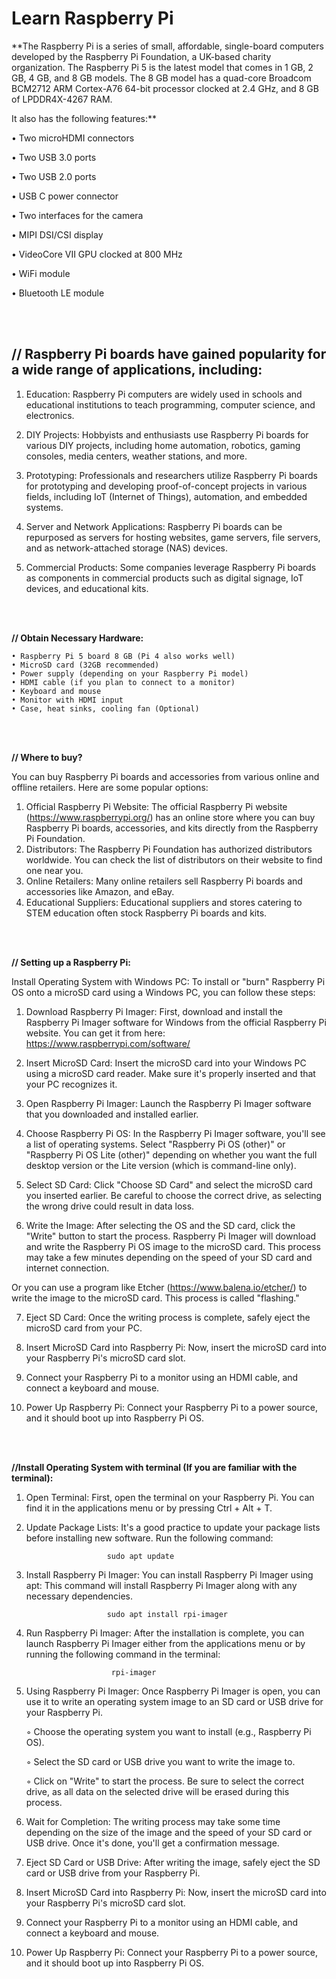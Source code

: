 # Learn Raspberry Pi                                                                                                                                          

**The Raspberry Pi is a series of small, affordable, single-board computers developed by the Raspberry Pi Foundation, a UK-based charity organization.
The Raspberry Pi 5 is the latest model that comes in 1 GB, 2 GB, 4 GB, and 8 GB models. The 8 GB model has a quad-core Broadcom BCM2712 ARM Cortex-A76 64-bit processor clocked at 2.4 GHz, and 8 GB of LPDDR4X-4267 RAM.  


It also has the following features:**        

• Two microHDMI connectors        

• Two USB 3.0 ports

• Two USB 2.0 ports

• USB C power connector

• Two interfaces for the camera

• MIPI DSI/CSI display

• VideoCore VII GPU clocked at 800 MHz

• WiFi module

• Bluetooth LE module  

<br/>
<br/>

## **// Raspberry Pi boards have gained popularity for a wide range of applications, including:**

01. Education: Raspberry Pi computers are widely used in schools and educational institutions to teach programming, computer science, and electronics.

02. DIY Projects: Hobbyists and enthusiasts use Raspberry Pi boards for various DIY projects, including home automation, robotics, gaming consoles,
    media centers, weather stations, and more.

03. Prototyping: Professionals and researchers utilize Raspberry Pi boards for prototyping and developing proof-of-concept projects in various fields,
   including IoT (Internet of Things), automation, and embedded systems.

04. Server and Network Applications: Raspberry Pi boards can be repurposed as servers for hosting websites, game servers, file servers, and as network-attached storage (NAS) devices.

05. Commercial Products: Some companies leverage Raspberry Pi boards as components in commercial products such as digital signage, IoT devices, and educational kits.

<br/>
<br/>
   
**// Obtain Necessary Hardware:**
   

    • Raspberry Pi 5 board 8 GB (Pi 4 also works well)
    • MicroSD card (32GB recommended)
    • Power supply (depending on your Raspberry Pi model)
    • HDMI cable (if you plan to connect to a monitor)
    • Keyboard and mouse
    • Monitor with HDMI input
    • Case, heat sinks, cooling fan (Optional)

<br/>
<br/>

**// Where to buy?**

You can buy Raspberry Pi boards and accessories from various online and offline retailers. Here are some popular options:
     
 
1. Official Raspberry Pi Website: The official Raspberry Pi website (https://www.raspberrypi.org/) has an online store where you can buy Raspberry Pi boards, accessories, and kits 
   directly from the Raspberry Pi Foundation.
2. Distributors: The Raspberry Pi Foundation has authorized distributors worldwide. You can check the list of distributors on their website to find one near you.
3. Online Retailers: Many online retailers sell Raspberry Pi boards and accessories like Amazon, and eBay.
4. Educational Suppliers: Educational suppliers and stores catering to STEM education often stock Raspberry Pi boards and kits.

<br/>
<br/>
 
**// Setting up a Raspberry Pi:**

Install Operating System with Windows PC: To install or "burn" Raspberry Pi OS onto a microSD card using a Windows PC, you can follow these steps:

  
1. Download Raspberry Pi Imager: First, download and install the Raspberry Pi Imager software for Windows from the official Raspberry Pi website. You can get it from here: 
   https://www.raspberrypi.com/software/
    
2. Insert MicroSD Card: Insert the microSD card into your Windows PC using a microSD card reader. Make sure it's properly inserted and that your PC recognizes it.
    
3. Open Raspberry Pi Imager: Launch the Raspberry Pi Imager software that you downloaded and installed earlier.
    
4. Choose Raspberry Pi OS: In the Raspberry Pi Imager software, you'll see a list of operating systems. Select "Raspberry Pi OS (other)" or "Raspberry Pi OS Lite (other)" depending 
   on whether you want the full desktop version or the Lite version (which is command-line only).
    
5. Select SD Card: Click "Choose SD Card" and select the microSD card you inserted earlier. Be careful to choose the correct drive, as selecting the wrong drive could result in 
   data loss.
    
6. Write the Image: After selecting the OS and the SD card, click the "Write" button to start the process. Raspberry Pi Imager will download and write the Raspberry Pi OS image 
   to the microSD card. This process may take a few minutes depending on the speed of your SD card and internet connection. 
      
Or you can use a program like Etcher (https://www.balena.io/etcher/) to write the image to the microSD card. This process is called "flashing."
    
7. Eject SD Card: Once the writing process is complete, safely eject the microSD card from your PC.
    
8. Insert MicroSD Card into Raspberry Pi: Now, insert the microSD card into your Raspberry Pi's microSD card slot.

9. Connect your Raspberry Pi to a monitor using an HDMI cable, and connect a keyboard and mouse.
    
10. Power Up Raspberry Pi: Connect your Raspberry Pi to a power source, and it should boot up into Raspberry Pi OS.

<br/>
<br/>
    

**//Install Operating System with terminal (If you are familiar with the terminal):**


01. Open Terminal: First, open the terminal on your Raspberry Pi. You can find it in the applications menu or by pressing Ctrl + Alt + T.
   
02. Update Package Lists: It's a good practice to update your package lists before installing new software. Run the following command:
   
                          sudo apt update

    
03. Install Raspberry Pi Imager: You can install Raspberry Pi Imager using apt: This command will install Raspberry Pi Imager along with any necessary dependencies.

   
                          sudo apt install rpi-imager
04. Run Raspberry Pi Imager: After the installation is complete, you can launch Raspberry Pi Imager either from the applications menu or by running the following command in the terminal:

   
                           rpi-imager
    

05. Using Raspberry Pi Imager: Once Raspberry Pi Imager is open, you can use it to write an operating system image to an SD card or USB drive for your Raspberry Pi.
   
    ◦ Choose the operating system you want to install (e.g., Raspberry Pi OS).
    
    ◦ Select the SD card or USB drive you want to write the image to.
    
    ◦ Click on "Write" to start the process. Be sure to select the correct drive, as all data on the selected drive will be erased during this process.

       
06. Wait for Completion: The writing process may take some time depending on the size of the image and the speed of your SD card or USB drive. Once it's done, you'll get a confirmation 
    message.

07. Eject SD Card or USB Drive: After writing the image, safely eject the SD card or USB drive from your Raspberry Pi.

08. Insert MicroSD Card into Raspberry Pi: Now, insert the microSD card into your Raspberry Pi's microSD card slot.

09. Connect your Raspberry Pi to a monitor using an HDMI cable, and connect a keyboard and mouse.
    
10. Power Up Raspberry Pi: Connect your Raspberry Pi to a power source, and it should boot up into Raspberry Pi OS.  


   






   

